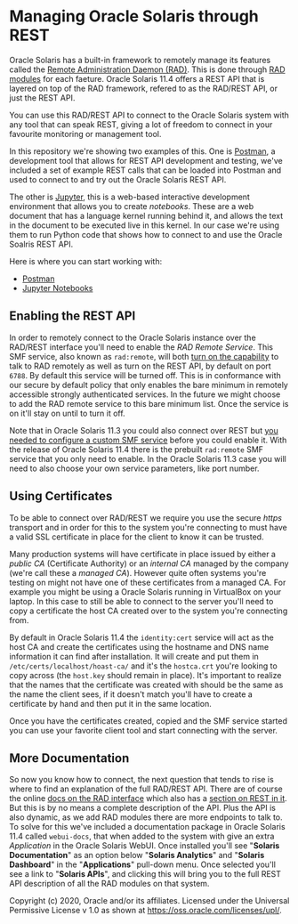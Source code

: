 # Managing Oracle Solaris through REST

Oracle Solaris has a built-in framework to remotely manage its features called the [Remote Administration Daemon (RAD)](https://docs.oracle.com/cd/E37838_01/html/E68270/gmfhf.html#scrolltoc). This is done through [RAD modules](https://docs.oracle.com/cd/E37838_01/html/E68270/gsdwb.html) for each faeture. Oracle Solaris 11.4 offers a REST API that is layered on top of the RAD framework, refered to as the RAD/REST API, or just the REST API.

You can use this RAD/REST API to connect to the Oracle Solaris system with any tool that can speak REST, giving a lot of freedom to connect in your favourite monitoring or management tool.

In this repository we're showing two examples of this. One is [Postman](https://www.postman.com), a development tool that allows for REST API development and testing, we've included a set of example REST calls that can be loaded into Postman and used to connect to and try out the Oracle Solaris REST API.

The other is [Jupyter](https://jupyter.org), this is a web-based interactive development environment that allows you to create *notebooks*. These are a web document that has a language kernel running behind it, and allows the text in the document to be executed live in this kernel. In our case we're using them to run Python code that shows how to connect to and use the Oracle Soalris REST API.

Here is where you can start working with:

- [Postman](/REST/Postman)
- [Jupyter Notebooks](/REST/python/notebooks)

## Enabling the REST API

In order to remotely connect to the Oracle Solaris instance over the RAD/REST interface you'll need to enable the *RAD Remote Service*. This SMF service,  also known as `rad:remote`, will both [turn on the capability](https://docs.oracle.com/cd/E88353_01/html/E72487/rad-8.html#REFMAN8rad-8) to talk to RAD remotely as well as turn on the REST API, by default on port `6788`. By default this service will be turned off. This is in conformance with our secure by default policy that only enables the bare minimum in remotely accessible strongly authenticated services. In the future we might choose to add the RAD remote service to this bare minimum list. Once the service is on it'll stay on until to turn it off.

Note that in Oracle Solaris 11.3 you could also connect over REST but [you needed to configure a custom SMF service](https://docs.oracle.com/cd/E53394_01/html/E54825/gpztv.html#scrolltoc) before you could enable it. With the release of Oracle Solaris 11.4 there is the prebuilt `rad:remote` SMF service that you only need to enable. In the Oracle Solaris 11.3 case you will need to also choose your own service parameters, like port number.

## Using Certificates

To be able to connect over RAD/REST we require you use the secure *https* transport and in order for this to the system you're connecting to must have a valid SSL certificate in place for the client to know it can be trusted. 

Many production systems will have certificate in place issued by either a *public CA* (Certificate Authority) or an *internal CA* managed by the company (we're call these a *managed CA*). However quite often systems you're testing on might not have one of these certificates from a managed CA. For example you might be using a Oracle Solaris running in VirtualBox on your laptop. In this case to still be able to connect to the server you'll need to copy a certificate the host CA created over to the system you're connecting from.

By default in Oracle Solaris 11.4 the `identity:cert` service will act as the host CA and create the certificates using the hostname and DNS name information it can find after installation. It will create and put them in `/etc/certs/localhost/hoast-ca/` and it's the `hostca.crt` you're looking to copy across (the `host.key` should remain in place). It's important to realize that the names that the certificate was created with should be the same as the name the client sees, if it doesn't match you'll have to create a certificate by hand and then put it in the same location.

Once you have the certificates created, copied and the SMF service started you can use your favorite client tool and start connecting with the server.

## More Documentation

So now you know how to connect, the next question that tends to rise is where to find an explanation of the full RAD/REST API. There are of course the online [docs on the RAD interface](https://docs.oracle.com/cd/E37838_01/html/E68270/index.html) which also has a [section on REST in it](https://docs.oracle.com/cd/E37838_01/html/E68270/gpzxz.html#scrolltoc). But this is by no means a complete description of the API. Plus the API is also dynamic, as we add RAD modules there are more endpoints to talk to. To solve for this we've included a documentation package in Oracle Solaris 11.4 called `webui-docs`, that when added to the system with give an extra *Application* in the Oracle Solaris WebUI. Once installed you'll see "**Solaris Documentation**" as an option below "**Solaris Analytics**" and "**Solaris Dashboard**" in the "**Applications**" pull-down menu. Once selected you'll see a link to "**Solaris APIs**", and clicking this will bring you to the full REST API description of all the RAD modules on that system.

Copyright (c) 2020, Oracle and/or its affiliates.
 Licensed under the Universal Permissive License v 1.0 as shown at <https://oss.oracle.com/licenses/upl/>.

